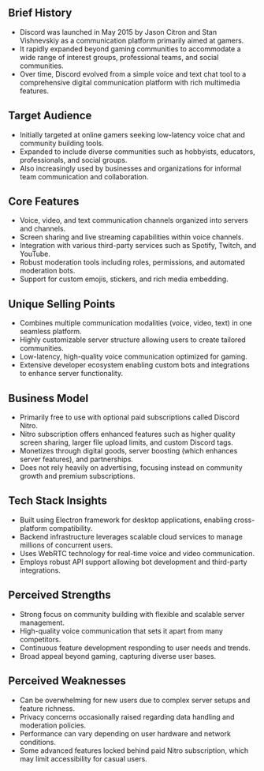 ## Brief History
- Discord was launched in May 2015 by Jason Citron and Stan Vishnevskiy as a communication platform primarily aimed at gamers.
- It rapidly expanded beyond gaming communities to accommodate a wide range of interest groups, professional teams, and social communities.
- Over time, Discord evolved from a simple voice and text chat tool to a comprehensive digital communication platform with rich multimedia features.

## Target Audience
- Initially targeted at online gamers seeking low-latency voice chat and community building tools.
- Expanded to include diverse communities such as hobbyists, educators, professionals, and social groups.
- Also increasingly used by businesses and organizations for informal team communication and collaboration.

## Core Features
- Voice, video, and text communication channels organized into servers and channels.
- Screen sharing and live streaming capabilities within voice channels.
- Integration with various third-party services such as Spotify, Twitch, and YouTube.
- Robust moderation tools including roles, permissions, and automated moderation bots.
- Support for custom emojis, stickers, and rich media embedding.

## Unique Selling Points
- Combines multiple communication modalities (voice, video, text) in one seamless platform.
- Highly customizable server structure allowing users to create tailored communities.
- Low-latency, high-quality voice communication optimized for gaming.
- Extensive developer ecosystem enabling custom bots and integrations to enhance server functionality.

## Business Model
- Primarily free to use with optional paid subscriptions called Discord Nitro.
- Nitro subscription offers enhanced features such as higher quality screen sharing, larger file upload limits, and custom Discord tags.
- Monetizes through digital goods, server boosting (which enhances server features), and partnerships.
- Does not rely heavily on advertising, focusing instead on community growth and premium subscriptions.

## Tech Stack Insights
- Built using Electron framework for desktop applications, enabling cross-platform compatibility.
- Backend infrastructure leverages scalable cloud services to manage millions of concurrent users.
- Uses WebRTC technology for real-time voice and video communication.
- Employs robust API support allowing bot development and third-party integrations.

## Perceived Strengths
- Strong focus on community building with flexible and scalable server management.
- High-quality voice communication that sets it apart from many competitors.
- Continuous feature development responding to user needs and trends.
- Broad appeal beyond gaming, capturing diverse user bases.

## Perceived Weaknesses
- Can be overwhelming for new users due to complex server setups and feature richness.
- Privacy concerns occasionally raised regarding data handling and moderation policies.
- Performance can vary depending on user hardware and network conditions.
- Some advanced features locked behind paid Nitro subscription, which may limit accessibility for casual users.